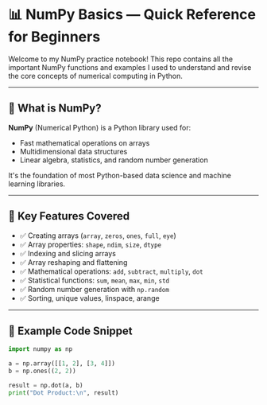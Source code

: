 # 📊 NumPy Basics — Quick Reference for Beginners

Welcome to my NumPy practice notebook! This repo contains all the important NumPy functions and examples I used to understand and revise the core concepts of numerical computing in Python.

---

## 🔹 What is NumPy?

**NumPy** (Numerical Python) is a Python library used for:
- Fast mathematical operations on arrays
- Multidimensional data structures
- Linear algebra, statistics, and random number generation

It's the foundation of most Python-based data science and machine learning libraries.

---

## 🧪 Key Features Covered

- ✅ Creating arrays (`array`, `zeros`, `ones`, `full`, `eye`)
- ✅ Array properties: `shape`, `ndim`, `size`, `dtype`
- ✅ Indexing and slicing arrays
- ✅ Array reshaping and flattening
- ✅ Mathematical operations: `add`, `subtract`, `multiply`, `dot`
- ✅ Statistical functions: `sum`, `mean`, `max`, `min`, `std`
- ✅ Random number generation with `np.random`
- ✅ Sorting, unique values, linspace, arange

---

## 🧾 Example Code Snippet

```python
import numpy as np

a = np.array([[1, 2], [3, 4]])
b = np.ones((2, 2))

result = np.dot(a, b)
print("Dot Product:\n", result)

